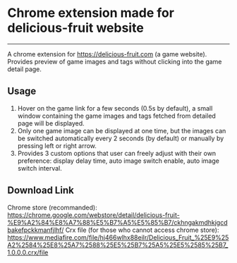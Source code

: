 # Chrome extension made for delicious-fruit website
---
A chrome extension for https://delicious-fruit.com (a game website). Provides preview of game images and tags without clicking into the game detail page.
## Usage
1. Hover on the game link for a few seconds (0.5s by default), a small window containing the game images and tags fetched from detailed page will be displayed.
2. Only one game image can be displayed at one time, but the images can be switched automatically every 2 seconds (by default) or manually by pressing left or right arrow.
3. Provides 3 custom options that user can freely adjust with their own preference: display delay time, auto image switch enable, auto image switch interval.

## Download Link
Chrome store (recommanded):
https://chrome.google.com/webstore/detail/delicious-fruit-%E9%A2%84%E8%A7%88%E5%B7%A5%E5%85%B7/ckhngakmdhkjgcdbakefpckkmanfjlhf/
Crx file (for those who cannot access chrome store):
https://www.mediafire.com/file/hj466wlhx88eilr/Delicious_Fruit_%25E9%25A2%2584%25E8%25A7%2588%25E5%25B7%25A5%25E5%2585%25B7_1.0.0.0.crx/file

